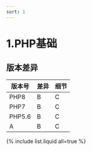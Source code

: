 ```yaml
---
sort: 1
---
```


# 1.PHP基础

## 版本差异


| 版本号   | 差异  | 细节 |
| ---- | ---- |---- |
| PHP8 | B | C |
| PHP7 | B | C |
| PHP5.6 | B | C |
| A | B |C |

{% include list.liquid all=true %}
